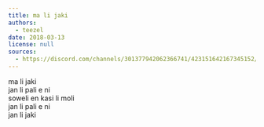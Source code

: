 ```yaml
---
title: ma li jaki
authors:
  - teezel
date: 2018-03-13
license: null
sources:
  - https://discord.com/channels/301377942062366741/423151642167345152/423154399121244170
---
```


ma li jaki  \
jan li pali e ni  \
soweli en kasi li moli  \
jan li pali e ni  \
jan li jaki
